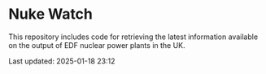 # Nuke Watch

This repository includes code for retrieving the latest information available on the output of EDF nuclear power plants in the UK.

Last updated: 2025-01-18 23:12